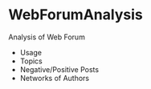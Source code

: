 # WebForumAnalysis

Analysis of Web Forum
- Usage
- Topics
- Negative/Positive Posts
- Networks of Authors
